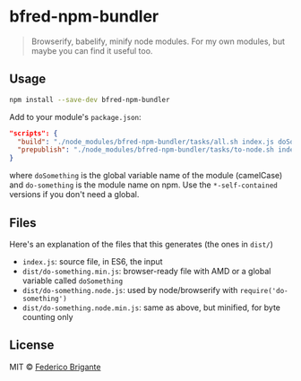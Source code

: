 # bfred-npm-bundler 

> Browserify, babelify, minify node modules. For my own modules, but maybe you can find it useful too.

## Usage

```sh
npm install --save-dev bfred-npm-bundler
```

Add to your module's `package.json`:

```json
"scripts": {
  "build": "./node_modules/bfred-npm-bundler/tasks/all.sh index.js doSomething do-something",
  "prepublish": "./node_modules/bfred-npm-bundler/tasks/to-node.sh index.js do-something"
}
```

where `doSomething` is the global variable name of the module (camelCase) and `do-something` is the module name on npm. Use the `*-self-contained` versions if you don't need a global.

## Files

Here's an explanation of the files that this generates (the ones in `dist/`)

* `index.js`: source file, in ES6, the input
* `dist/do-something.min.js`: browser-ready file with AMD or a global variable called `doSomething`
* `dist/do-something.node.js`: used by node/browserify with `require('do-something')`
* `dist/do-something.node.min.js`: same as above, but minified, for byte counting only

## License

MIT © [Federico Brigante](http://twitter.com/bfred_it)
